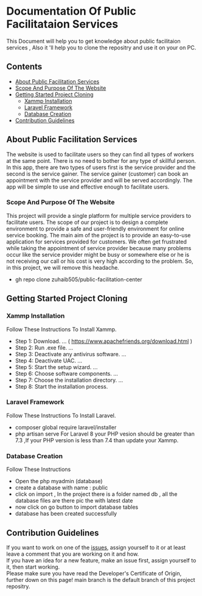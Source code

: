 # Documentation Of Public Facilitataion Services
This Document will help you to get knowledge about public facilitaion services , Also it 'll help you to clone the repositry and use it on your on PC. <br/>

## Contents

* [About Public Facilitation Services](#about-public-facilitation-services)
* [Scope And Purpose Of The Website](#scope-and-Purpose-Of-the-website)
* [Getting Started Project Cloning](#getting-started-project-cloning)
  - [Xammp Installation](#xammp-installation)
  - [Laravel Framework](#laravel-framework)
  - [Database Creation](#database-creation)
* [Contribution Guidelines](#contribution-guidelines)

## About Public Facilitation Services
The website is used to facilitate users so they can find all types of workers at the same point. There is no need to bother for any type of skillful person.
In this app, there are two types of users first is the service provider and the second is the service gainer. The service gainer (customer) can book an appointment with the service provider and will be served accordingly. The app will be simple to use and effective enough to facilitate users.

### Scope And Purpose Of The Website
This project will provide a single platform for multiple service providers to facilitate users. The scope of our project is to design a complete environment to provide a safe and user-friendly environment for online service booking. The main aim of the project is to provide an easy-to-use application for services provided for customers.
We often get frustrated while taking the appointment of service provider because many problems occur like the service provider might be busy or somewhere else or he is not receiving our call or his cost is very high according to the problem. So, in this project, we will remove this headache.

* gh repo clone zuhaib505/public-facilitation-center

<a name="getting-started"></a>
## Getting Started Project Cloning

<a name="the-easy-way"></a>

### Xammp Installation
Follow These Instructions To Install Xammp.
* Step 1: Download. ... ( https://www.apachefriends.org/download.html )
* Step 2: Run .exe file. ...
* Step 3: Deactivate any antivirus software. ...
* Step 4: Deactivate UAC. ...
* Step 5: Start the setup wizard. ...
* Step 6: Choose software components. ...
* Step 7: Choose the installation directory. ...
* Step 8: Start the installation process.


### Laravel Framework
Follow These Instructions To Install Laravel.
* composer global require laravel/installer
* php artisan serve
For Laravel 8 your PHP vesion should be greater than 7.3 ,If your PHP version is less than 7.4 than update your Xammp.

### Database Creation
Follow These Instructions
* Open the php myadmin (database)
* create a database with name : public
* click on import , In the project there is a folder named db , all the database files are there pic the with latest date
* now click on go button to import database tables
* database has been created successfully


<a name="p27582-10"></a>


## Contribution Guidelines

If you want to work on one of the [issues](https://github.com/zuhaib505/public-facilitation-center/issues), assign yourself to it or at least leave a comment that you are working on it and how.  
If you have an idea for a new feature, make an issue first, assign yourself to it, then start working.  
Please make sure you have read the Developer's Certificate of Origin, further down on this page!
main branch is the default branch of this project repositry.

